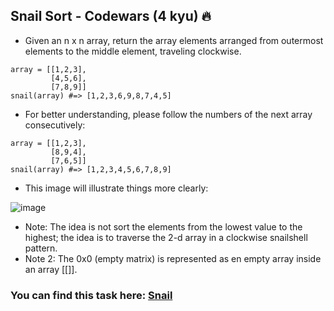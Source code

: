 ## Snail Sort - Codewars (4 kyu) 🔥
- Given an n x n array, return the array elements arranged from outermost elements to the middle element, traveling clockwise.
```
array = [[1,2,3],
         [4,5,6],
         [7,8,9]]
snail(array) #=> [1,2,3,6,9,8,7,4,5]
```
- For better understanding, please follow the numbers of the next array consecutively:
```
array = [[1,2,3],
         [8,9,4],
         [7,6,5]]
snail(array) #=> [1,2,3,4,5,6,7,8,9]
```
- This image will illustrate things more clearly:

![image](https://user-images.githubusercontent.com/58112290/124113348-a173aa80-da6b-11eb-997b-9639c78afa14.png)

- Note: The idea is not sort the elements from the lowest value to the highest; the idea is to traverse the 2-d array in a clockwise snailshell pattern.
- Note 2: The 0x0 (empty matrix) is represented as en empty array inside an array [[]].
### You can find this task here: [Snail](https://www.codewars.com/kata/521c2db8ddc89b9b7a0000c1)
